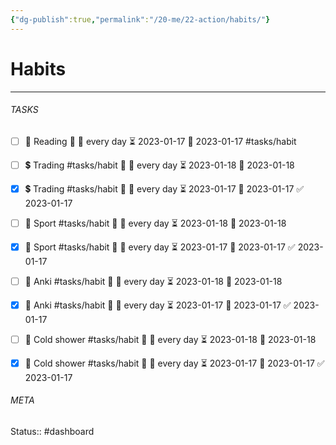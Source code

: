 ```yaml
---
{"dg-publish":true,"permalink":"/20-me/22-action/habits/"}
---
```


# Habits
---



###### TASKS
- [ ] 📕 Reading 🔽 🔁 every day ⏳ 2023-01-17 📅 2023-01-17 #tasks/habit
- [ ] 💲 Trading #tasks/habit 🔽 🔁 every day ⏳ 2023-01-18 📅 2023-01-18
- [x] 💲 Trading #tasks/habit 🔽 🔁 every day ⏳ 2023-01-17 📅 2023-01-17 ✅ 2023-01-17
- [ ] 🏃 Sport #tasks/habit 🔽 🔁 every day ⏳ 2023-01-18 📅 2023-01-18
- [x] 🏃 Sport #tasks/habit 🔽 🔁 every day ⏳ 2023-01-17 📅 2023-01-17 ✅ 2023-01-17
- [ ] 🎴 Anki #tasks/habit 🔽 🔁 every day ⏳ 2023-01-18 📅 2023-01-18
- [x] 🎴 Anki #tasks/habit 🔽 🔁 every day ⏳ 2023-01-17 📅 2023-01-17 ✅ 2023-01-17
- [ ] 🚿 Cold shower #tasks/habit 🔽 🔁 every day ⏳ 2023-01-18 📅 2023-01-18
- [x] 🚿 Cold shower #tasks/habit 🔽 🔁 every day ⏳ 2023-01-17 📅 2023-01-17 ✅ 2023-01-17




###### META
Status:: #dashboard 